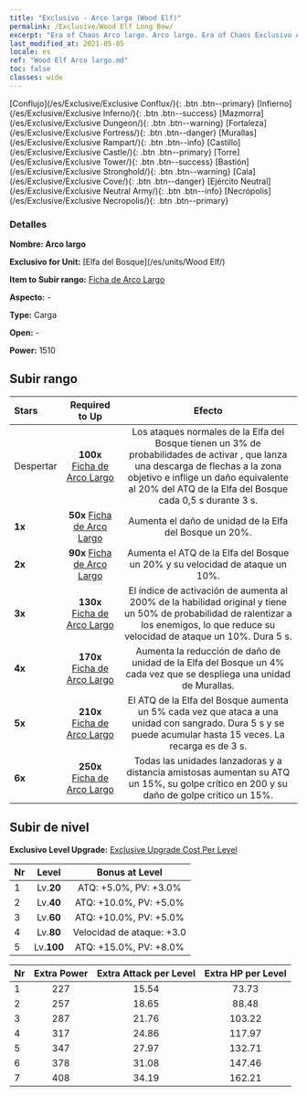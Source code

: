 ```yaml
---
title: "Exclusivo - Arco largo (Wood Elf)"
permalink: /Exclusive/Wood Elf Long Bow/
excerpt: "Era of Chaos Arco largo. Arco largo. Era of Chaos Exclusivo Arco largo. Elfa del Bosque Exclusivo."
last_modified_at: 2021-05-05
locale: es
ref: "Wood Elf Arco largo.md"
toc: false
classes: wide
---
```

 [Conflujo](/es/Exclusive/Exclusive Conflux/){: .btn .btn--primary} [Infierno](/es/Exclusive/Exclusive Inferno/){: .btn .btn--success} [Mazmorra](/es/Exclusive/Exclusive Dungeon/){: .btn .btn--warning} [Fortaleza](/es/Exclusive/Exclusive Fortress/){: .btn .btn--danger} [Murallas](/es/Exclusive/Exclusive Rampart/){: .btn .btn--info} [Castillo](/es/Exclusive/Exclusive Castle/){: .btn .btn--primary} [Torre](/es/Exclusive/Exclusive Tower/){: .btn .btn--success} [Bastión](/es/Exclusive/Exclusive Stronghold/){: .btn .btn--warning} [Cala](/es/Exclusive/Exclusive Cove/){: .btn .btn--danger} [Ejército Neutral](/es/Exclusive/Exclusive Neutral Army/){: .btn .btn--info} [Necrópolis](/es/Exclusive/Exclusive Necropolis/){: .btn .btn--primary} 

### Detalles
 **Nombre: Arco largo** 

 **Exclusivo for Unit:** [Elfa del Bosque](/es/units/Wood Elf/) 

 **Item to Subir rango:** [Ficha de Arco Largo](/ItemsES/con_914/)

 **Aspecto:** -

 **Type:** Carga

 **Open:** -

 **Power:** 1510

## Subir rango

  |     Stars    |  Required to Up | Efecto |
  |:-------------|:---------------:|:---------------:|
  |  Despertar  | **100x** [Ficha de Arco Largo](/ItemsES/con_914/) | <Tormenta de Flechas> Los ataques normales de la Elfa del Bosque tienen un 3% de probabilidades de activar <Tormenta de Flechas>, que lanza una descarga de flechas a la zona objetivo e inflige un daño equivalente al 20% del ATQ de la Elfa del Bosque cada 0,5 s durante 3 s. |
  | **1x** <i class="fas fa-star"/> | **50x** [Ficha de Arco Largo](/ItemsES/con_914/) | Aumenta el daño de unidad de la Elfa del Bosque un 20%. |
  | **2x** <i class="fas fa-star"/> | **90x** [Ficha de Arco Largo](/ItemsES/con_914/) | Aumenta el ATQ de la Elfa del Bosque un 20% y su velocidad de ataque un 10%. |
  | **3x** <i class="fas fa-star"/> | **130x** [Ficha de Arco Largo](/ItemsES/con_914/) | El índice de activación de <Tormenta de Flechas> aumenta al 200% de la habilidad original y tiene un 50% de probabilidad de ralentizar a los enemigos, lo que reduce su velocidad de ataque un 10%. Dura 5 s. |
  | **4x** <i class="fas fa-star"/> | **170x** [Ficha de Arco Largo](/ItemsES/con_914/) | Aumenta la reducción de daño de unidad de la Elfa del Bosque un 4% cada vez que se despliega una unidad de Murallas. |
  | **5x** <i class="fas fa-star"/> | **210x** [Ficha de Arco Largo](/ItemsES/con_914/) | El ATQ de la Elfa del Bosque aumenta un 5% cada vez que ataca a una unidad con sangrado. Dura 5 s y se puede acumular hasta 15 veces. La recarga es de 3 s. |
  | **6x** <i class="fas fa-star"/> | **250x** [Ficha de Arco Largo](/ItemsES/con_914/) | <Aura de Guardabosques> Todas las unidades lanzadoras y a distancia amistosas aumentan su ATQ un 15%, su golpe crítico en 200 y su daño de golpe crítico un 15%. |


## Subir de nivel
 **Exclusivo Level Upgrade:** [Exclusive Upgrade Cost Per Level](/Exclusive/ExclusiveUpgradeCostPerLevel/)

  |  Nr  |   Level  | Bonus at Level |
  |:-----|:--------:|:--------------:|
  | 1 | Lv.**20** | ATQ: +5.0%, PV: +3.0% |
  | 2 | Lv.**40** | ATQ: +10.0%, PV: +5.0% |
  | 3 | Lv.**60** | ATQ: +10.0%, PV: +5.0% |
  | 4 | Lv.**80** | Velocidad de ataque: +3.0 |
  | 5 | Lv.**100** | ATQ: +15.0%, PV: +8.0% |


  |  Nr  |  Extra Power | Extra Attack per Level | Extra HP per Level |
  |:-----|:--------:|:--------:|:--------:|
  | 1 | 227 | 15.54 | 73.73 |
  | 2 | 257 | 18.65 | 88.48 |
  | 3 | 287 | 21.76 | 103.22 |
  | 4 | 317 | 24.86 | 117.97 |
  | 5 | 347 | 27.97 | 132.71 |
  | 6 | 378 | 31.08 | 147.46 |
  | 7 | 408 | 34.19 | 162.21 |


